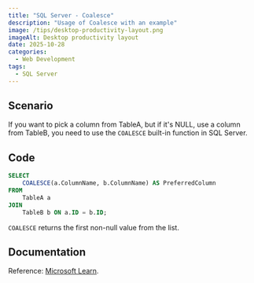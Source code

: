 ```yaml
---
title: "SQL Server - Coalesce"
description: "Usage of Coalesce with an example"
image: /tips/desktop-productivity-layout.png
imageAlt: Desktop productivity layout
date: 2025-10-28
categories:
  - Web Development
tags:
  - SQL Server
---
```


## Scenario

If you want to pick a column from TableA, but if it's NULL, use a column from TableB, you need to use the `COALESCE` built-in function in SQL Server.

## Code

```sql
SELECT
    COALESCE(a.ColumnName, b.ColumnName) AS PreferredColumn
FROM
    TableA a
JOIN
    TableB b ON a.ID = b.ID;
```

`COALESCE` returns the first non-null value from the list.

## Documentation

Reference: [Microsoft Learn](https://learn.microsoft.com/en-us/sql/t-sql/language-elements/coalesce-transact-sql).
